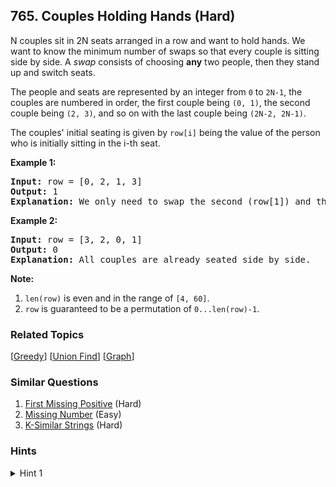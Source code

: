<!--|This file generated by command(leetcode description); DO NOT EDIT.    |-->
<!--+----------------------------------------------------------------------+-->
<!--|@author    Openset <openset.wang@gmail.com>                           |-->
<!--|@link      https://github.com/openset                                 |-->
<!--|@home      https://github.com/openset/leetcode                        |-->
<!--+----------------------------------------------------------------------+-->

## 765. Couples Holding Hands (Hard)

<p>
N couples sit in 2N seats arranged in a row and want to hold hands.  We want to know the minimum number of swaps so that every couple is sitting side by side.  A <i>swap</i> consists of choosing <b>any</b> two people, then they stand up and switch seats. 
</p><p>
The people and seats are represented by an integer from <code>0</code> to <code>2N-1</code>, the couples are numbered in order, the first couple being <code>(0, 1)</code>, the second couple being <code>(2, 3)</code>, and so on with the last couple being <code>(2N-2, 2N-1)</code>.
</p><p>
The couples' initial seating is given by <code>row[i]</code> being the value of the person who is initially sitting in the i-th seat.

<p><b>Example 1:</b><br /><pre>
<b>Input:</b> row = [0, 2, 1, 3]
<b>Output:</b> 1
<b>Explanation:</b> We only need to swap the second (row[1]) and third (row[2]) person.
</pre></p>

<p><b>Example 2:</b><br /><pre>
<b>Input:</b> row = [3, 2, 0, 1]
<b>Output:</b> 0
<b>Explanation:</b> All couples are already seated side by side.
</pre></p>

<p>
<b>Note:</b>
<ol> 
<li> <code>len(row)</code> is even and in the range of <code>[4, 60]</code>.</li>
<li> <code>row</code> is guaranteed to be a permutation of <code>0...len(row)-1</code>.</li>
</ol>

### Related Topics
  [[Greedy](https://github.com/openset/leetcode/tree/master/tag/greedy/README.md)]
  [[Union Find](https://github.com/openset/leetcode/tree/master/tag/union-find/README.md)]
  [[Graph](https://github.com/openset/leetcode/tree/master/tag/graph/README.md)]

### Similar Questions
  1. [First Missing Positive](https://github.com/openset/leetcode/tree/master/problems/first-missing-positive) (Hard)
  1. [Missing Number](https://github.com/openset/leetcode/tree/master/problems/missing-number) (Easy)
  1. [K-Similar Strings](https://github.com/openset/leetcode/tree/master/problems/k-similar-strings) (Hard)

### Hints
<details>
<summary>Hint 1</summary>
Say there are N two-seat couches.  For each couple, draw an edge from the couch of one partner to the couch of the other partner.
</details>

